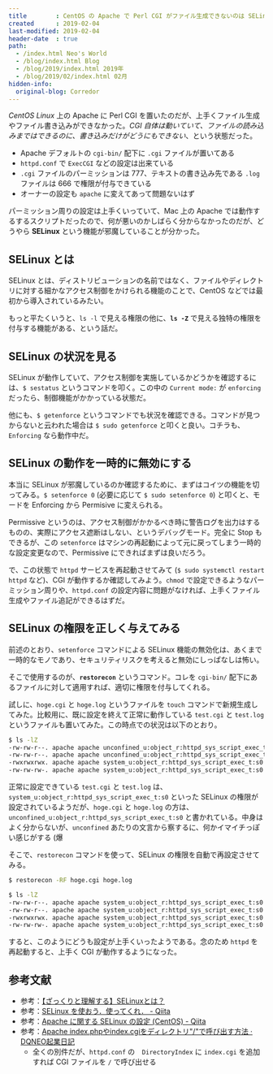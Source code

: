 ```yaml
---
title        : CentOS の Apache で Perl CGI がファイル生成できないのは SELinux のせいだった
created      : 2019-02-04
last-modified: 2019-02-04
header-date  : true
path:
  - /index.html Neo's World
  - /blog/index.html Blog
  - /blog/2019/index.html 2019年
  - /blog/2019/02/index.html 02月
hidden-info:
  original-blog: Corredor
---
```


*CentOS Linux* 上の Apache に Perl CGI を置いたのだが、上手くファイル生成やファイル書き込みができなかった。*CGI 自体は動いていて、ファイルの読み込みまではできるのに、書き込みだけがどうにもできない*、という状態だった。

- Apache デフォルトの `cgi-bin/` 配下に `.cgi` ファイルが置いてある
- `httpd.conf` で `ExecCGI` などの設定は出来ている
- `.cgi` ファイルのパーミッションは 777、テキストの書き込み先である `.log` ファイルは 666 で権限が付与できている
- オーナーの設定も `apache` に変えてあって問題ないはず

パーミッション周りの設定は上手くいっていて、Mac 上の Apache では動作するするスクリプトだったので、何が悪いのかしばらく分からなかったのだが、どうやら **SELinux** という機能が邪魔していることが分かった。

## SELinux とは

SELinux とは、ディストリビューションの名前ではなく、ファイルやディレクトリに対する細かなアクセス制御をかけられる機能のことで、CentOS などでは最初から導入されているみたい。

もっと平たくいうと、`ls -l` で見える権限の他に、**`ls -Z`** で見える独特の権限を付与する機能がある、という話だ。

## SELinux の状況を見る

SELinux が動作していて、アクセス制御を実施しているかどうかを確認するには、`$ sestatus` というコマンドを叩く。この中の `Current mode:` が `enforcing` だったら、制御機能がかかっている状態だ。

他にも、`$ getenforce` というコマンドでも状況を確認できる。コマンドが見つからないと云われた場合は `$ sudo getenforce` と叩くと良い。コチラも、`Enforcing` なら動作中だ。

## SELinux の動作を一時的に無効にする

本当に SELinux が邪魔しているのか確認するために、まずはコイツの機能を切ってみる。`$ setenforce 0` (必要に応じて `$ sudo setenforce 0`) と叩くと、モードを Enforcing から Permisive に変えられる。

Permissive というのは、アクセス制御がかかるべき時に警告ログを出力はするものの、実際にアクセス遮断はしない、というデバッグモード。完全に Stop もできるが、この `setenforce` はマシンの再起動によって元に戻ってしまう一時的な設定変更なので、Permissive にできればまずは良いだろう。

で、この状態で `httpd` サービスを再起動させてみて (`$ sudo systemctl restart httpd` など)、CGI が動作するか確認してみよう。`chmod` で設定できるようなパーミッション周りや、`httpd.conf` の設定内容に問題がなければ、上手くファイル生成やファイル追記ができるはずだ。

## SELinux の権限を正しく与えてみる

前述のとおり、`setenforce` コマンドによる SELinux 機能の無効化は、あくまで一時的なモノであり、セキュリティリスクを考えると無効にしっぱなしは怖い。

そこで使用するのが、**`restorecon`** というコマンド。コレを `cgi-bin/` 配下にあるファイルに対して適用すれば、適切に権限を付与してくれる。

試しに、`hoge.cgi` と `hoge.log` というファイルを `touch` コマンドで新規生成してみた。比較用に、既に設定を終えて正常に動作している `test.cgi` と `test.log` というファイルも置いてみた。この時点での状況は以下のとおり。

```bash
$ ls -lZ
-rw-rw-r--. apache apache unconfined_u:object_r:httpd_sys_script_exec_t:s0 hoge.cgi
-rw-rw-r--. apache apache unconfined_u:object_r:httpd_sys_script_exec_t:s0 hoge.log
-rwxrwxrwx. apache apache system_u:object_r:httpd_sys_script_exec_t:s0 test.cgi
-rw-rw-rw-. apache apache system_u:object_r:httpd_sys_script_exec_t:s0 test.log
```

正常に設定できている `test.cgi` と `test.log` は、`system_u:object_r:httpd_sys_script_exec_t:s0` といった SELinux の権限が設定されているようだが、`hoge.cgi` と `hoge.log` の方は、`unconfined_u:object_r:httpd_sys_script_exec_t:s0` と書かれている。中身はよく分からないが、`unconfined` あたりの文言から察するに、何かイマイチっぽい感じがする (爆

そこで、`restorecon` コマンドを使って、SELinux の権限を自動で再設定させてみる。

```bash
$ restorecon -RF hoge.cgi hoge.log

$ ls -lZ
-rw-rw-r--. apache apache system_u:object_r:httpd_sys_script_exec_t:s0 hoge.cgi
-rw-rw-r--. apache apache system_u:object_r:httpd_sys_script_exec_t:s0 hoge.log
-rwxrwxrwx. apache apache system_u:object_r:httpd_sys_script_exec_t:s0 test.cgi
-rw-rw-rw-. apache apache system_u:object_r:httpd_sys_script_exec_t:s0 test.log
```

すると、このようにどうも設定が上手くいったようである。念のため `httpd` を再起動すると、上手く CGI が動作するようになった。

## 参考文献

- 参考：[【ざっくりと理解する】SELinuxとは？](https://eng-entrance.com/linux-selinux)
- 参考：[SELinux を使おう．使ってくれ． - Qiita](https://qiita.com/chi9rin/items/af532d0dd9237cc65741)
- 参考：[Apache に関する SELinux の設定 (CentOS) - Qiita](https://qiita.com/100/items/f7f43994568836b4a453)
- 参考：[Apache index.phpやindex.cgiをディレクトリ"/"で呼び出す方法 · DQNEO起業日記](http://dqn.sakusakutto.jp/2011/07/apache-directoryindex-indexphp-indexcgi.html)
  - 全くの別件だが、`httpd.conf` の　`DirectoryIndex` に `index.cgi` を追加すれば CGI ファイルを `/` で呼び出せる
